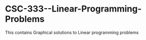 # CSC-333--Linear-Programming-Problems
This contains Graphical solutions to Linear programming problems
